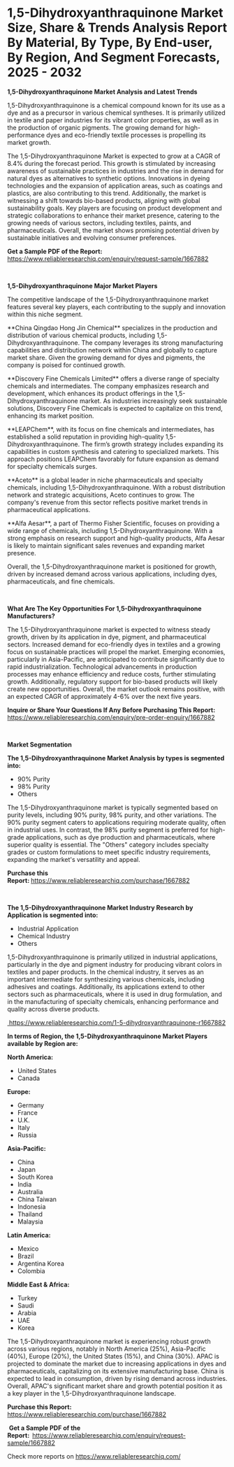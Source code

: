 <p><h1>1,5-Dihydroxyanthraquinone Market Size, Share & Trends Analysis Report By Material, By Type, By End-user, By Region, And Segment Forecasts, 2025 - 2032</h1></p><p><strong>1,5-Dihydroxyanthraquinone Market Analysis and Latest Trends</strong></p>
<p><p>1,5-Dihydroxyanthraquinone is a chemical compound known for its use as a dye and as a precursor in various chemical syntheses. It is primarily utilized in textile and paper industries for its vibrant color properties, as well as in the production of organic pigments. The growing demand for high-performance dyes and eco-friendly textile processes is propelling its market growth.</p><p>The 1,5-Dihydroxyanthraquinone Market is expected to grow at a CAGR of 8.4% during the forecast period. This growth is stimulated by increasing awareness of sustainable practices in industries and the rise in demand for natural dyes as alternatives to synthetic options. Innovations in dyeing technologies and the expansion of application areas, such as coatings and plastics, are also contributing to this trend. Additionally, the market is witnessing a shift towards bio-based products, aligning with global sustainability goals. Key players are focusing on product development and strategic collaborations to enhance their market presence, catering to the growing needs of various sectors, including textiles, paints, and pharmaceuticals. Overall, the market shows promising potential driven by sustainable initiatives and evolving consumer preferences.</p></p>
<p><strong>Get a Sample PDF of the Report:&nbsp;</strong> <a href="https://www.reliableresearchiq.com/enquiry/request-sample/1667882?utm_campaign=3356&utm_medium=2&utm_source=Github&utm_content=ia&utm_term=23032025&utm_id=15-dihydroxyanthraquinone">https://www.reliableresearchiq.com/enquiry/request-sample/1667882</a></p>
<p>&nbsp;</p>
<p><strong>1,5-Dihydroxyanthraquinone Major Market Players</strong></p>
<p><p>The competitive landscape of the 1,5-Dihydroxyanthraquinone market features several key players, each contributing to the supply and innovation within this niche segment. </p><p>**China Qingdao Hong Jin Chemical** specializes in the production and distribution of various chemical products, including 1,5-Dihydroxyanthraquinone. The company leverages its strong manufacturing capabilities and distribution network within China and globally to capture market share. Given the growing demand for dyes and pigments, the company is poised for continued growth.</p><p>**Discovery Fine Chemicals Limited** offers a diverse range of specialty chemicals and intermediates. The company emphasizes research and development, which enhances its product offerings in the 1,5-Dihydroxyanthraquinone market. As industries increasingly seek sustainable solutions, Discovery Fine Chemicals is expected to capitalize on this trend, enhancing its market position.</p><p>**LEAPChem**, with its focus on fine chemicals and intermediates, has established a solid reputation in providing high-quality 1,5-Dihydroxyanthraquinone. The firm’s growth strategy includes expanding its capabilities in custom synthesis and catering to specialized markets. This approach positions LEAPChem favorably for future expansion as demand for specialty chemicals surges.</p><p>**Aceto** is a global leader in niche pharmaceuticals and specialty chemicals, including 1,5-Dihydroxyanthraquinone. With a robust distribution network and strategic acquisitions, Aceto continues to grow. The company's revenue from this sector reflects positive market trends in pharmaceutical applications.</p><p>**Alfa Aesar**, a part of Thermo Fisher Scientific, focuses on providing a wide range of chemicals, including 1,5-Dihydroxyanthraquinone. With a strong emphasis on research support and high-quality products, Alfa Aesar is likely to maintain significant sales revenues and expanding market presence.</p><p>Overall, the 1,5-Dihydroxyanthraquinone market is positioned for growth, driven by increased demand across various applications, including dyes, pharmaceuticals, and fine chemicals.</p></p>
<p>&nbsp;</p>
<p><strong>What Are The Key Opportunities For 1,5-Dihydroxyanthraquinone Manufacturers?</strong></p>
<p><p>The 1,5-Dihydroxyanthraquinone market is expected to witness steady growth, driven by its application in dye, pigment, and pharmaceutical sectors. Increased demand for eco-friendly dyes in textiles and a growing focus on sustainable practices will propel the market. Emerging economies, particularly in Asia-Pacific, are anticipated to contribute significantly due to rapid industrialization. Technological advancements in production processes may enhance efficiency and reduce costs, further stimulating growth. Additionally, regulatory support for bio-based products will likely create new opportunities. Overall, the market outlook remains positive, with an expected CAGR of approximately 4-6% over the next five years.</p></p>
<p><strong>Inquire or Share Your Questions If Any Before Purchasing This Report:</strong> <a href="https://www.reliableresearchiq.com/enquiry/pre-order-enquiry/1667882?utm_campaign=3356&utm_medium=2&utm_source=Github&utm_content=ia&utm_term=23032025&utm_id=15-dihydroxyanthraquinone">https://www.reliableresearchiq.com/enquiry/pre-order-enquiry/1667882</a></p>
<p>&nbsp;</p>
<p><strong>Market Segmentation</strong></p>
<p><strong>The 1,5-Dihydroxyanthraquinone Market Analysis by types is segmented into:</strong></p>
<p><ul><li>90% Purity</li><li>98% Purity</li><li>Others</li></ul></p>
<p><p>The 1,5-Dihydroxyanthraquinone market is typically segmented based on purity levels, including 90% purity, 98% purity, and other variations. The 90% purity segment caters to applications requiring moderate quality, often in industrial uses. In contrast, the 98% purity segment is preferred for high-grade applications, such as dye production and pharmaceuticals, where superior quality is essential. The "Others" category includes specialty grades or custom formulations to meet specific industry requirements, expanding the market's versatility and appeal.</p></p>
<p><strong>Purchase this Report:&nbsp;</strong><a href="https://www.reliableresearchiq.com/purchase/1667882?utm_campaign=3356&utm_medium=2&utm_source=Github&utm_content=ia&utm_term=23032025&utm_id=15-dihydroxyanthraquinone">https://www.reliableresearchiq.com/purchase/1667882</a></p>
<p>&nbsp;</p>
<p><strong>The 1,5-Dihydroxyanthraquinone Market Industry Research by Application is segmented into:</strong></p>
<p><ul><li>Industrial Application</li><li>Chemical Industry</li><li>Others</li></ul></p>
<p><p>1,5-Dihydroxyanthraquinone is primarily utilized in industrial applications, particularly in the dye and pigment industry for producing vibrant colors in textiles and paper products. In the chemical industry, it serves as an important intermediate for synthesizing various chemicals, including adhesives and coatings. Additionally, its applications extend to other sectors such as pharmaceuticals, where it is used in drug formulation, and in the manufacturing of specialty chemicals, enhancing performance and quality across diverse products.</p></p>
<p><a href="https://www.reliableresearchiq.com/1-5-dihydroxyanthraquinone-r1667882?utm_campaign=3356&utm_medium=2&utm_source=Github&utm_content=ia&utm_term=23032025&utm_id=15-dihydroxyanthraquinone">&nbsp;https://www.reliableresearchiq.com/1-5-dihydroxyanthraquinone-r1667882</a></p>
<p><strong>In terms of Region, the 1,5-Dihydroxyanthraquinone Market Players available by Region are:</strong></p>
<p>
    <p> <strong> North America: </strong>
        <ul>
            <li>United States</li>
            <li>Canada</li>
        </ul>
        </p> 
    <p> <strong> Europe: </strong>
        <ul>
            <li>Germany</li>
            <li>France</li>
            <li>U.K.</li>
            <li>Italy</li>
            <li>Russia</li>
        </ul>
        </p> 
    <p> <strong> Asia-Pacific: </strong>
        <ul>
            <li>China</li>
            <li>Japan</li>
            <li>South Korea</li>
            <li>India</li>
            <li>Australia</li>
            <li>China Taiwan</li>
            <li>Indonesia</li>
            <li>Thailand</li>
            <li>Malaysia</li>
        </ul>
        </p> 
    <p> <strong> Latin America: </strong>
        <ul>
            <li>Mexico</li>
            <li>Brazil</li>
            <li>Argentina Korea</li>
            <li>Colombia</li>
        </ul>
        </p> 
    <p> <strong> Middle East & Africa: </strong>
        <ul>
            <li>Turkey</li>
            <li>Saudi</li>
            <li>Arabia</li>
            <li>UAE</li>
            <li>Korea</li>
        </ul>
    </p>
    </p>
<p><p>The 1,5-Dihydroxyanthraquinone market is experiencing robust growth across various regions, notably in North America (25%), Asia-Pacific (40%), Europe (20%), the United States (15%), and China (30%). APAC is projected to dominate the market due to increasing applications in dyes and pharmaceuticals, capitalizing on its extensive manufacturing base. China is expected to lead in consumption, driven by rising demand across industries. Overall, APAC's significant market share and growth potential position it as a key player in the 1,5-Dihydroxyanthraquinone landscape.</p></p>
<p><strong>Purchase this Report: </strong><a href="https://www.reliableresearchiq.com/purchase/1667882?utm_campaign=3356&utm_medium=2&utm_source=Github&utm_content=ia&utm_term=23032025&utm_id=15-dihydroxyanthraquinone">https://www.reliableresearchiq.com/purchase/1667882</a></p>
<p>&nbsp;<strong>Get a Sample PDF of the Report:&nbsp;&nbsp;</strong><a href="https://www.reliableresearchiq.com/enquiry/request-sample/1667882?utm_campaign=3356&utm_medium=2&utm_source=Github&utm_content=ia&utm_term=23032025&utm_id=15-dihydroxyanthraquinone">https://www.reliableresearchiq.com/enquiry/request-sample/1667882</a></p>
<p><strong></strong></p>
<p>Check more reports on <a href="https://www.reliableresearchiq.com/?utm_campaign=3356&utm_medium=2&utm_source=Github&utm_content=ia&utm_term=23032025&utm_id=15-dihydroxyanthraquinone">https://www.reliableresearchiq.com/</a></p>